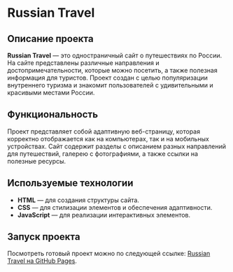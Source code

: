 # Russian Travel

## Описание проекта
**Russian Travel** — это одностраничный сайт о путешествиях по России. На сайте представлены различные направления и достопримечательности, которые можно посетить, а также полезная информация для туристов. Проект создан с целью популяризации внутреннего туризма и знакомит пользователей с удивительными и красивыми местами России.

## Функциональность
Проект представляет собой адаптивную веб-страницу, которая корректно отображается как на компьютерах, так и на мобильных устройствах. Сайт содержит разделы с описанием разных направлений для путешествий, галерею с фотографиями, а также ссылки на полезные ресурсы.

## Используемые технологии
- **HTML** — для создания структуры сайта.
- **CSS** — для стилизации элементов и обеспечения адаптивности.
- **JavaScript** — для реализации интерактивных элементов.

## Запуск проекта
Посмотреть готовый проект можно по следующей ссылке: [Russian Travel на GitHub Pages](https://nizrum.github.io/russian-travel/).